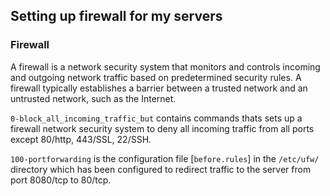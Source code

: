 ## Setting up firewall for my servers

### Firewall
A firewall is a network security system that monitors and controls incoming and outgoing network traffic based on predetermined security rules. A firewall typically establishes a barrier between a trusted network and an untrusted network, such as the Internet.

`0-block_all_incoming_traffic_but` contains commands thats sets up a firewall network security system
to deny all incoming traffic from all ports except 80/http, 443/SSL, 22/SSH.

`100-portforwarding` is the configuration file [`before.rules`] in the `/etc/ufw/` directory
which has been configured to redirect traffic to the server from port 8080/tcp to 80/tcp.
